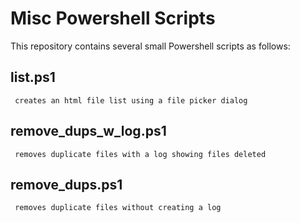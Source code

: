 #  Misc Powershell Scripts

This repository contains several small Powershell scripts as follows:

##   list.ps1
     creates an html file list using a file picker dialog

##   remove_dups_w_log.ps1
     removes duplicate files with a log showing files deleted

##   remove_dups.ps1
     removes duplicate files without creating a log
